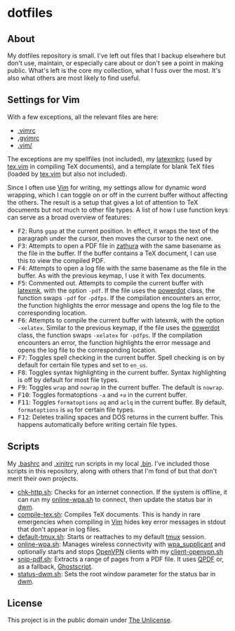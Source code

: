 # dotfiles

## About

My dotfiles repository is small. I've left out files that I backup
elsewhere but don't use, maintain, or especially care about or don't
see a point in making public. What's left is the core my collection,
what I fuss over the most. It's also what others are most likely to
find useful.

## Settings for Vim

With a few exceptions, all the relevant files are here:

* [.vimrc](https://github.com/brianchase/dotfiles/blob/master/.vimrc)
* [.gvimrc](https://github.com/brianchase/dotfiles/blob/master/.gvimrc)
* [.vim/](https://github.com/brianchase/dotfiles/tree/master/.vim)

The exceptions are my spellfiles (not included), my
[latexmkrc](https://github.com/brianchase/dotfiles/blob/master/.latexmkrc)
(used by
[tex.vim](https://github.com/brianchase/dotfiles/blob/master/.vim/ftplugin/tex.vim)
in compiling TeX documents), and a template for blank TeX files
(loaded by
[tex.vim](https://github.com/brianchase/dotfiles/blob/master/.vim/ftplugin/tex.vim)
but also not included).

Since I often use [Vim](https://www.vim.org/) for writing, my settings
allow for dynamic word wrapping, which I can toggle on or off in the
current buffer without affecting the others. The result is a setup
that gives a lot of attention to TeX documents but not much to other
file types. A list of how I use function keys can serve as a broad
overview of features:

* <kbd>F2</kbd>: Runs `gqap` at the current position. In effect, it
wraps the text of the paragraph under the cursor, then moves the
cursor to the next one.
* <kbd>F3</kbd>: Attempts to open a PDF file in
[zathura](https://pwmt.org/projects/zathura/) with the same basename
as the file in the buffer. If the buffer contains a TeX document, I
can use this to view the compiled PDF.
* <kbd>F4</kbd>: Attempts to open a log file with the same basename
as the file in the buffer. As with the previous keymap, I use it with
Tex documents.
* <kbd>F5</kbd>: Commented out. Attempts to compile the
current buffer with [latexmk](https://ctan.org/pkg/latexmk?lang=en),
with the option `-pdf`. If the file uses the
[powerdot](https://ctan.org/pkg/powerdot) class, the function swaps
`-pdf` for `-pdfps`. If the compilation encounters an error, the
function highlights the error message and opens the log file to the
corresponding location.
* <kbd>F6</kbd>: Attempts to compile the current buffer with latexmk,
with the option `-xelatex`. Similar to the previous keymap, if the
file uses the [powerdot](https://ctan.org/pkg/powerdot) class, the
function swaps `-xelatex` for `-pdfps`. If the compilation encounters
an error, the function highlights the error message and opens the log
file to the corresponding location.
* <kbd>F7</kbd>: Toggles spell checking in the current buffer. Spell
checking is on by default for certain file types and set to `en_us`.
* <kbd>F8</kbd>: Toggles syntax highlighting in the current buffer.
Syntax highlighting is off by default for most file types.
* <kbd>F9</kbd>: Toggles `wrap` and `nowrap` in the current buffer.
The default is `nowrap`.
* <kbd>F10</kbd>: Toggles formatoptions `-a` and `+a` in the current buffer.
* <kbd>F11</kbd>: Toggles `formatoptions` `aq` and `aclq` in the
current buffer. By default, `formatoptions` is `aq` for certain file
types.
* <kbd>F12</kbd>: Deletes trailing spaces and DOS returns in the
current buffer. This happens automatically before writing certain file
types.

## Scripts

My
[.bashrc](https://github.com/brianchase/dotfiles/blob/master/.bashrc)
and
[.xinitrc](https://github.com/brianchase/dotfiles/blob/master/.xinitrc)
run scripts in my local
[.bin](https://github.com/brianchase/dotfiles/.bin). I've included
those scripts in this repository, along with others that I'm fond of
but that don't merit their own projects.

* [chk-http.sh](https://github.com/brianchase/dotfiles/blob/master/.bin/chk-http.sh):
Checks for an internet connection. If the system is offline, it can
run my
[online-wpa.sh](https://github.com/brianchase/dotfiles/blob/master/.bin/online-wpa.sh)
to connect, then update the status bar in
[dwm](http://dwm.suckless.org).
* [compile-tex.sh](https://github.com/brianchase/dotfiles/blob/master/.bin/compile-tex.sh):
Compiles TeX documents. This is handy in rare emergencies when
compiling in [Vim](https://www.vim.org/) hides key error messages in
stdout that don't appear in log files.
* [default-tmux.sh](https://github.com/brianchase/dotfiles/blob/master/.bin/default-tmux.sh):
Starts or reattaches to my default
[tmux](https://github.com/tmux/tmux/wiki) session.
* [online-wpa.sh](https://github.com/brianchase/dotfiles/blob/master/.bin/online-wpa.sh):
Manages wireless connectivity with
[wpa_supplicant](https://w1.fi/wpa_supplicant/) and optionally starts and stops
[OpenVPN](https://openvpn.net/) clients with my
[client-openvpn.sh](https://github.com/brianchase/client-openvpn)
* [snip-pdf.sh](https://github.com/brianchase/dotfiles/blob/master/.bin/snip-pdf.sh):
Extracts a range of pages from a PDF file. It uses
[QPDF](http://qpdf.sourceforge.net/) or, as a fallback,
[Ghostscript](https://www.ghostscript.com/).
* [status-dwm.sh](https://github.com/brianchase/dotfiles/blob/master/.bin/status-dwm.sh):
Sets the root window parameter for the status bar in
[dwm](http://dwm.suckless.org).

## License

This project is in the public domain under [The
Unlicense](https://choosealicense.com/licenses/unlicense/).

